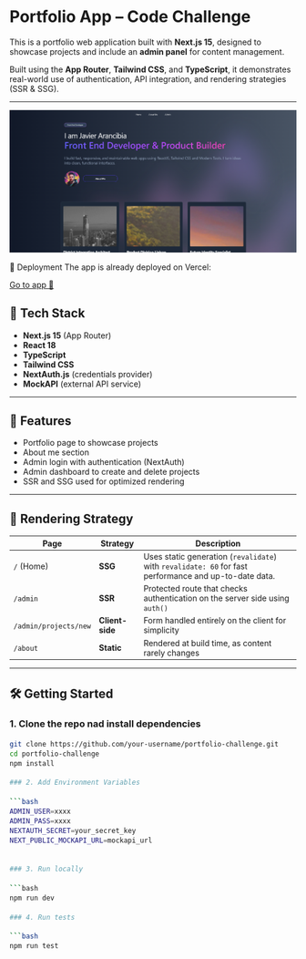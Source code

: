 # Portfolio App – Code Challenge

This is a portfolio web application built with **Next.js 15**, designed to showcase projects and include an **admin panel** for content management.

Built using the **App Router**, **Tailwind CSS**, and **TypeScript**, it demonstrates real-world use of authentication, API integration, and rendering strategies (SSR & SSG).

---

![Alt text](public/home.png)

🚀 Deployment
The app is already deployed on Vercel:

[Go to app 🔗](https://framna-mc8094win-javierarancibias-projects.vercel.app)

## 🔧 Tech Stack

- **Next.js 15** (App Router)
- **React 18**
- **TypeScript**
- **Tailwind CSS**
- **NextAuth.js** (credentials provider)
- **MockAPI** (external API service)

---

## 🚀 Features

- Portfolio page to showcase projects
- About me section
- Admin login with authentication (NextAuth)
- Admin dashboard to create and delete projects
- SSR and SSG used for optimized rendering

---

## 🧠 Rendering Strategy

| Page                     | Strategy     | Description |
|--------------------------|--------------|-------------|
| `/` (Home)               | **SSG**      | Uses static generation (`revalidate`) with `revalidate: 60` for fast performance and up-to-date data. |
| `/admin`                | **SSR**      | Protected route that checks authentication on the server side using `auth()` |
| `/admin/projects/new`   | **Client-side** | Form handled entirely on the client for simplicity |
| `/about`                | **Static**   | Rendered at build time, as content rarely changes |

---

## 🛠️ Getting Started

### 1. Clone the repo nad install dependencies 

```bash
git clone https://github.com/your-username/portfolio-challenge.git
cd portfolio-challenge
npm install

### 2. Add Environment Variables 

```bash
ADMIN_USER=xxxx
ADMIN_PASS=xxxx
NEXTAUTH_SECRET=your_secret_key
NEXT_PUBLIC_MOCKAPI_URL=mockapi_url


### 3. Run locally 

```bash
npm run dev

### 4. Run tests 

```bash
npm run test

